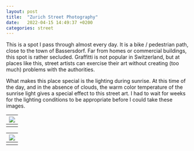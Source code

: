```yaml
---
layout: post
title:  "Zurich Street Photography"
date:   2022-04-15 14:49:37 +0200
categories: street
---
```


This is a spot I pass through almost every day. It is a bike / pedestrian path, close to the town of Bassersdorf. Far from homes or commercial buildings, this spot is rather secluded. Graffitti is not popular in Switzerland, but at places like this, street artists can exercise their art without creating (too much) problems with the authorities.

What makes this place special is the lighting during sunrise. At this time of the day, and in the absence of clouds, the warm color temperature of the sunrise light gives a special effect to this street art. I had to wait for weeks for the lighting conditions to be appropriate before I could take these images.

| ![](/photos/assets/street/20220413_073507.jpg) |
|:--:|
||

| ![](/photos/assets/street/20220413_073727.jpg.jpg) |
|:--:|
||